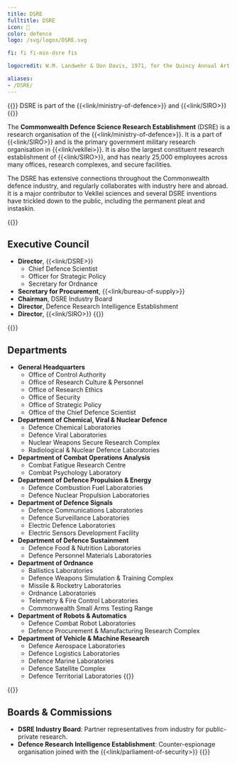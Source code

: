 ```yaml
---
title: DSRE
fulltitle: DSRE
icon: 🔬
color: defence
logo: /svg/logos/DSRE.svg

fi: fi fi-min-dsre fis

logocredit: W.M. Landwehr & Don Davis, 1971, for the Quincy Annual Art Show

aliases:
- /DSRE/
---
```

{{<note series>}}
 DSRE is part of the {{<link/ministry-of-defence>}} and {{<link/SIRO>}}
{{</note>}}

The <span class="fi fi-min-dsre fis"></span> **Commonwealth Defence Science Research Establishment** (DSRE) is a research organisation of the {{<link/ministry-of-defence>}}. It is a part of {{<link/SIRO>}} and is the primary government military research organisation in {{<link/vekllei>}}. It is also the largest constituent research establishment of {{<link/SIRO>}}, and has nearly 25,000 employees across many offices, research complexes, and secure facilities.

The DSRE has extensive connections throughout the Commonwealth defence industry, and regularly collaborates with industry here and abroad. It is a major contributor to Vekllei sciences and several DSRE inventions have trickled down to the public, including the permanent pleat and instaskin.

{{<note panel>}}
## Executive Council

* **Director**, {{<link/DSRE>}}
	* Chief Defence Scientist
	* Officer for Strategic Policy
	* Secretary for Ordnance
* **Secretary for Procurement**, {{<link/bureau-of-supply>}}
* **Chairman**, DSRE Industry Board
* **Director**, Defence Research Intelligence Establishment
* **Director**, {{<link/SIRO>}}
{{</note>}}

{{<note panel>}}
## Departments
* **General Headquarters**
	* Office of Control Authority
	* Office of Research Culture & Personnel
	* Office of Research Ethics
	* Office of Security
	* Office of Strategic Policy
	* Office of the Chief Defence Scientist
* **Department of Chemical, Viral & Nuclear Defence**
	* Defence Chemical Laboratories
	* Defence Viral Laboratories
	* Nuclear Weapons Secure Research Complex
	* Radiological & Nuclear Defence Laboratories
* **Department of Combat Operations Analysis**
	* Combat Fatigue Research Centre
	* Combat Psychology Laboratory
* **Department of Defence Propulsion & Energy**
	* Defence Combustion Fuel Laboratories
	* Defence Nuclear Propulsion Laboratories
* **Department of Defence Signals**
	* Defence Communications Laboratories
	* Defence Surveillance Laboratories
	* Electric Defence Laboratories
	* Electric Sensors Development Facility
* **Department of Defence Sustainment**
	* Defence Food & Nutrition Laboratories
	* Defence Personnel Materials Laboratories
* **Department of Ordnance**
	* Ballistics Laboratories
	* Defence Weapons Simulation & Training Complex
	* Missile & Rocketry Laboratories
	* Ordnance Laboratories
	* Telemetry & Fire Control Laboratories
	* Commonwealth Small Arms Testing Range
* **Department of Robots & Automatics**
	* Defence Combat Robot Laboratories
	* Defence Procurement & Manufacturing Research Complex
* **Department of Vehicle & Machine Research**
	* Defence Aerospace Laboratories
	* Defence Logistics Laboratories
	* Defence Marine Laboratories
	* Defence Satellite Complex
	* Defence Territorial Laboratories
{{</note>}}

{{<note panel>}}
## Boards & Commissions

* **DSRE Industry Board**: Partner representatives from industry for public-private research.
* **Defence Research Intelligence Establishment**: Counter-espionage organisation joined with the {{<link/parliament-of-security>}}
{{</note>}}